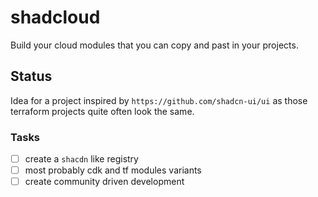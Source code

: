 # shadcloud

Build your cloud modules that you can copy and past in your projects.

## Status

Idea for a project inspired by `https://github.com/shadcn-ui/ui` as those terraform projects quite often look the same.

### Tasks

- [ ] create a `shacdn` like registry
- [ ] most probably cdk and tf modules variants
- [ ] create community driven development
